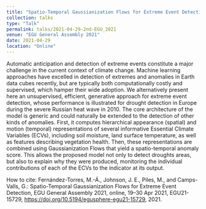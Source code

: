 ```yaml
---
title: "Spatio-Temporal Gaussianization Flows for Extreme Event Detection"
collection: talks
type: "Talk"
permalink: talks/2021-04-29-2nd-EGU_2021
venue: "EGU General Assembly 2021"
date: 2021-04-29
location: "Online"
---
```


Automatic anticipation and detection of extreme events constitute a major challenge in the current context of climate change. Machine learning approaches have excelled in detection of extremes and anomalies in Earth data cubes recently, but are typically both computationally costly and supervised, which hamper their wide adoption. We alternatively present here an unsupervised, efficient, generative approach for extreme event detection, whose performance is illustrated for drought detection in Europe during the severe Russian heat wave in 2010. The core architecture of the model is generic and could naturally be extended to the detection of other kinds of anomalies. First, it computes hierarchical appearance (spatial) and motion (temporal) representations of several informative Essential Climate Variables (ECVs), including soil moisture, land surface temperature, as well as features describing vegetation health. Then, these representations are combined using Gaussianization Flows that yield a spatio-temporal anomaly score. This allows the proposed model not only to detect droughts areas, but also to explain why they were produced, monitoring the individual contributions of each of the ECVs to the indicator at its output.

How to cite: Fernández-Torres, M.-Á., Johnson, J. E., Piles, M., and Camps-Valls, G.: Spatio-Temporal Gaussianization Flows for Extreme Event Detection, EGU General Assembly 2021, online, 19–30 Apr 2021, EGU21-15729, https://doi.org/10.5194/egusphere-egu21-15729, 2021.
